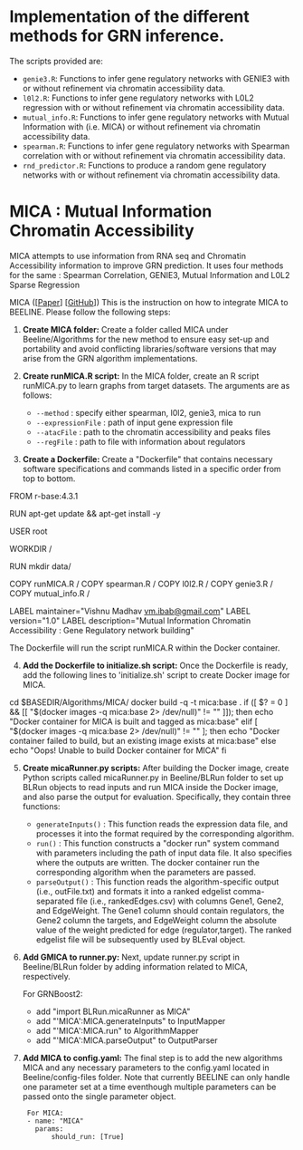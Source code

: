 # Implementation of the different methods for GRN inference.

The scripts provided are:

- `genie3.R`: Functions to infer gene regulatory networks with GENIE3 with or without refinement via chromatin accessibility data.
- `l0l2.R`: Functions to infer gene regulatory networks with L0L2 regression with or without refinement via chromatin accessibility data.
- `mutual_info.R`: Functions to infer gene regulatory networks with Mutual Information with (i.e. MICA) or without refinement via chromatin accessibility data.
- `spearman.R`: Functions to infer gene regulatory networks with Spearman correlation with or without refinement via chromatin accessibility data.
- `rnd_predictor.R`: Functions to produce a random gene regulatory networks with or without refinement via chromatin accessibility data.


# MICA : Mutual Information Chromatin Accessibility

MICA attempts to use information from RNA seq and Chromatin Accessibility information to improve GRN prediction. 
It uses four methods for the same : Spearman Correlation, GENIE3, Mutual Information and L0L2 Sparse Regression


MICA ([[Paper](https://doi.org/10.1101/2023.02.03.527081)] [[GitHub](https://github.com/SydneyBioX/scTIE)]) 
This is the instruction on how to integrate MICA to BEELINE. Please follow the following steps:

1. **Create MICA folder:** Create a folder called MICA under Beeline/Algorithms for the new method to ensure easy set-up and portability and avoid conflicting libraries/software versions that may arise from the GRN algorithm implementations.


2. **Create runMICA.R script:** In the MICA folder, create an R script runMICA.py to learn graphs from target datasets. The arguments are as follows:

   - ``--method`` : specify either spearman, l0l2, genie3, mica to run
   - ``--expressionFile`` : path of input gene expression file
   - ``--atacFile`` : path to the chromatin accessibility and peaks files
   - ``--regFile`` : path to file with information about regulators 


3. **Create a Dockerfile:** Create a "Dockerfile" that contains necessary software specifications and commands listed in a specific order from top to bottom. 

FROM r-base:4.3.1

RUN apt-get update && apt-get install -y

USER root

WORKDIR /

RUN mkdir data/

COPY runMICA.R /
COPY spearman.R /
COPY l0l2.R /
COPY genie3.R /
COPY mutual_info.R /



LABEL maintainer="Vishnu Madhav <vm.ibab@gmail.com>"
LABEL version="1.0"
LABEL description="Mutual Information Chromatin Accessibility : Gene Regulatory network building"

The Dockerfile will run the script runMICA.R within the Docker container.

4. **Add the Dockerfile to initialize.sh script:** Once the Dockerfile is ready, add the following lines to 'initialize.sh' script to create Docker image for MICA.

cd $BASEDIR/Algorithms/MICA/
docker build -q -t mica:base .
if ([ $? = 0 ] && [[ "$(docker images -q mica:base 2> /dev/null)" != "" ]]); then
  echo "Docker container for MICA is built and tagged as mica:base"
elif [ "$(docker images -q mica:base 2> /dev/null)" != "" ]; then
    echo "Docker container failed to build, but an existing image exists at mica:base"
else
    echo "Oops! Unable to build Docker container for MICA"
fi

5. **Create micaRunner.py scripts:** After building the Docker image, create Python scripts called micaRunner.py in Beeline/BLRun folder to set up BLRun objects to read inputs and run MICA inside the Docker image, and also parse the output for evaluation. Specifically, they contain three functions:

   - ``generateInputs()`` : This function reads the expression data file, and processes it into the format required by the corresponding algorithm. 
   - ``run()`` : This function constructs a "docker run" system command with parameters including the path of input data file. It also specifies where the outputs are written. The docker container run the corresponding algorithm when the parameters are passed. 
   - ``parseOutput()`` : This function reads the algorithm-specific output (i.e., outFile.txt) and formats it into a ranked edgelist comma-separated file (i.e., rankedEdges.csv) with columns Gene1, Gene2, and EdgeWeight. The Gene1 column should contain regulators, the Gene2 column the targets, and EdgeWeight column the absolute value of the weight predicted for edge (regulator,target). The ranked edgelist file will be subsequently used by BLEval object. 

6. **Add GMICA to runner.py:** Next, update runner.py script in Beeline/BLRun folder by adding information related to MICA, respectively. 

    For GRNBoost2:
    - add "import BLRun.micaRunner as MICA"
    - add "'MICA':MICA.generateInputs" to InputMapper
    - add "'MICA':MICA.run" to AlgorithmMapper
    - add "'MICA':MICA.parseOutput" to OutputParser


7. **Add MICA to config.yaml:** The final step is to add the new algorithms MICA and any necessary parameters to the config.yaml located in Beeline/config-files folder. Note that currently BEELINE can only handle one parameter set at a time eventhough multiple parameters can be passed onto the single parameter object.


        For MICA:
        - name: "MICA"
          params: 
              should_run: [True]
